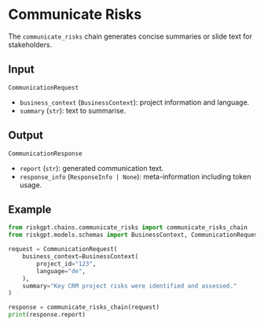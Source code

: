 # Communicate Risks

The `communicate_risks` chain generates concise summaries or slide text for stakeholders.

## Input

`CommunicationRequest`
- `business_context` (`BusinessContext`): project information and language.
- `summary` (`str`): text to summarise.

## Output

`CommunicationResponse`
- `report` (`str`): generated communication text.
- `response_info` (`ResponseInfo | None`): meta-information including token usage.

## Example

```python
from riskgpt.chains.communicate_risks import communicate_risks_chain
from riskgpt.models.schemas import BusinessContext, CommunicationRequest

request = CommunicationRequest(
    business_context=BusinessContext(
        project_id="123",
        language="de",
    ),
    summary="Key CRM project risks were identified and assessed."
)

response = communicate_risks_chain(request)
print(response.report)
```
